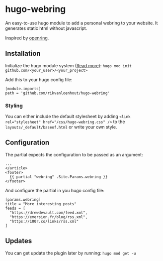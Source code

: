 # hugo-webring
An easy-to-use hugo module to add a personal webring to your website. It generates static html without javascript.

Inspired by [openring](https://sr.ht/~sircmpwn/openring/).

## Installation
Initialize the hugo module system ([Read more](https://gohugo.io/hugo-modules/use-modules/#use-a-module-for-a-theme)):
`hugo mod init github.com/<your_user>/<your_project>`

Add this to your hugo config file:
```
[module.imports]
path = 'github.com/rikvanloenhout/hugo-webring'
```

### Styling
You can either include the default stylesheet by adding `<link rel="stylesheet" href="/css/hugo-webring.css" />` to the `layouts/_default/baseof.html` or write your own style.

## Configuration
The partial expects the configuration to be passed as an argument:
```
...
</article>
<footer>
  {{ partial "webring" .Site.Params.webring }}
</footer>
```

And configure the partial in you hugo config file:
```
[params.webring]
title = "More interesting posts"
feeds = [
  "https://drewdevault.com/feed.xml",
  "https://emersion.fr/blog/rss.xml",
  "https://100r.co/links/rss.xml"
]
```

## Updates
You can get update the plugin later by running:
`hugo mod get -u`